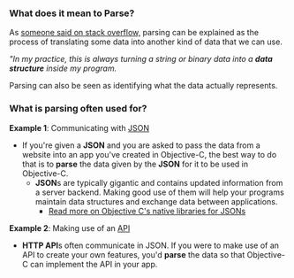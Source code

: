 
### What does it mean to Parse? 

As [someone said on stack overflow,](http://stackoverflow.com/questions/2933192/whats-the-best-way-to-explain-parsing-to-a-new-programmer) parsing can be explained as the process of translating some data into another kind of data that we can use.

*"In my practice, this is always turning a string or binary data into a **data structure** inside my program.*

Parsing can also be seen as identifying what the data actually represents.


### What is parsing often used for?

**Example 1**: Communicating with [JSON](https://github.com/AlaricGonzales/til/blob/Alaric/iOS/JSON)
* If you're given a **JSON** and you are asked to pass the data from a website into an app you've created in Objective-C, the best way to do that is to **parse** the data given by the **JSON** for it to be used in Objective-C. 
	*  **JSON**s are typically gigantic and contains updated information from a server backend.  Making good use of them will help your programs maintain data structures and exchange data between applications. 
		* [Read more on Objective C's native libraries for JSONs](https://www.raywenderlich.com/5492/working-with-json-in-ios-5)


**Example 2**: Making use of an [API](https://github.com/AlaricGonzales/til/blob/Alaric/iOS/API)

* **HTTP API**s often communicate in JSON. If you were to make use of an API to create your own features, you'd **parse** the data so that Objective-C can implement the API in your app.
